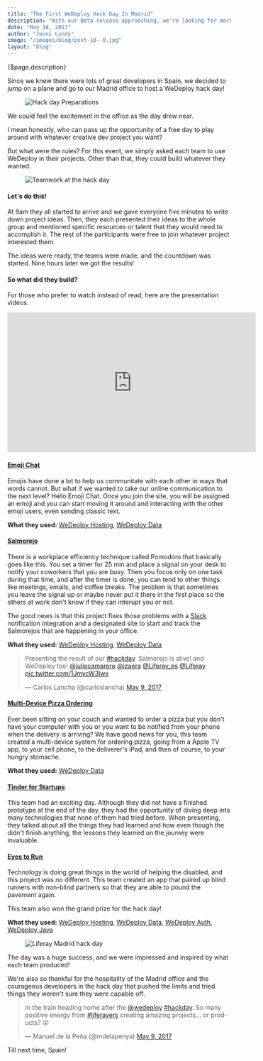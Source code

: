 ```yaml
---
title: "The First WeDeploy Hack Day In Madrid"
description: "With our Beta release approaching, we're looking for more and more developers to try out WeDeploy and give us feedback about how we can make it better."
date: "May 18, 2017"
author: "Jonni Lundy"
image: "/images/blog/post-10--0.jpg"
layout: "blog"
---
```


<article>

{$page.description}

Since we knew there were lots of great developers in Spain, we decided to jump on a plane and go to our Madrid office to host a WeDeploy hack day!

<figure>
    <img src="../images/blog/post-10--1.jpg" alt="Hack day Preparations">
</figure>

We could feel the excitement in the office as the day drew near.

I mean honestly, who can pass up the opportunity of a free day to play around with whatever creative dev project you want?

But what were the rules? For this event, we simply asked each team to use WeDeploy in their projects. Other than that, they could build whatever they wanted.

<figure>
    <img src="../images/blog/post-10--2.jpg" alt="Teamwork at the hack day">

</figure>

#### Let's do this!

At 9am they all started to arrive and we gave everyone five minutes to write down project ideas. Then, they each presented their ideas to the whole group and mentioned specific resources or talent that they would need to accomplish it. The rest of the participants were free to join whatever project interested them.

The ideas were ready, the teams were made, and the countdown was started. Nine hours later we got the results!

#### So what did they build?

For those who prefer to watch instead of read, here are the presentation videos.

<iframe width="560" height="315" src="https://www.youtube.com/embed/videoseries?list=PLKb_gn-WO_Ko30pgNP-gxTKKrsaAC-jlk" frameborder="0" allowfullscreen></iframe>

#### [Emoji Chat](https://www.youtube.com/watch?v=7iMfTvhB-38&list=PLKb_gn-WO_Ko30pgNP-gxTKKrsaAC-jlk&index=1)

Emojis have done a lot to help us communitate with each other in ways that words cannot. But what if we wanted to take our online communication to the next level? Hello Emoji Chat. Once you join the site, you will be assigned an emoji and you can start moving it around and interacting with the other emoji users, even sending classic text.

**What they used:** [WeDeploy Hosting](/docs/hosting), [WeDeploy Data](/docs/data)

#### [Salmorejo](https://www.youtube.com/watch?v=OcUhyNp7KFY&list=PLKb_gn-WO_Ko30pgNP-gxTKKrsaAC-jlk&index=5)

There is a workplace efficiency technique called Pomodoro that basically goes like this. You set a timer for 25 min and place a signal on your desk to notify your coworkers that you are busy. Then you focus only on one task during that time, and after the timer is done, you can tend to other things like meetings, emails, and coffee breaks. The problem is that sometimes you leave the signal up or maybe never put it there in the first place so the others at work don't know if they can interupt you or not.

The good news is that this project fixes those problems with a [Slack](https://slack.com/) notification integration and a designated site to start and track the Salmorejos that are happening in your office.

**What they used:** [WeDeploy Hosting](/docs/hosting), [WeDeploy Data](/docs/data)

<blockquote class="twitter-tweet" data-lang="en"><p lang="en" dir="ltr">Presenting the result of our <a href="https://twitter.com/hashtag/hackday?src=hash">#hackday</a>. Salmorejo is alive! and WeDeploy too! <a href="https://twitter.com/juliocamarero">@juliocamarero</a> <a href="https://twitter.com/izaera">@izaera</a> <a href="https://twitter.com/Liferay_es">@Liferay_es</a> <a href="https://twitter.com/Liferay">@Liferay</a> <a href="https://t.co/1JmvcW3lwx">pic.twitter.com/1JmvcW3lwx</a></p>&mdash; Carlos Lancha (@carloslancha) <a href="https://twitter.com/carloslancha/status/861979492230844416">May 9, 2017</a></blockquote>
<script async src="//platform.twitter.com/widgets.js" charset="utf-8"></script>

#### [Multi-Device Pizza Ordering](https://www.youtube.com/watch?v=5AoDiNM1kbI&list=PLKb_gn-WO_Ko30pgNP-gxTKKrsaAC-jlk&index=3)

Ever been sitting on your couch and wanted to order a pizza but you don't have your computer with you or you want to be notified from your phone when the delivery is arriving? We have good news for you, this team created a multi-device system for ordering pizza, going from a Apple TV app, to your cell phone, to the deliverer's iPad, and then of course, to your hungry stomache.

**What they used:** [WeDeploy Data](/docs/data)

#### [Tinder for Startups](https://www.youtube.com/watch?v=OcUhyNp7KFY&list=PLKb_gn-WO_Ko30pgNP-gxTKKrsaAC-jlk&index=5)

This team had an exciting day. Although they did not have a finished prototype at the end of the day, they had the opportunity of diving deep into many technologies that none of them had tried before. When presenting, they talked about all the things they had learned and how even though the didn't finish anything, the lessons they learned on the journey were invaluable.

#### [Eyes to Run](https://www.youtube.com/watch?v=06kDmXkoo50&list=PLKb_gn-WO_Ko30pgNP-gxTKKrsaAC-jlk&index=2)

Technology is doing great things in the world of helping the disabled, and this project was no different. This team created an app that paired up blind runners with non-blind partners so that they are able to pound the pavement again.

This team also won the grand prize for the hack day!

**What they used:** [WeDeploy Hosting](/docs/hosting), [WeDeploy Data](/docs/data), [WeDeploy Auth](/docs/auth), [WeDeploy Java](/docs/other/java/)

<figure>
    <img src="../images/blog/post-10--3.jpg" alt="Liferay Madrid hack day">
</figure>

The day was a huge success, and we were impressed and inspired by what each team produced!

We're also so thankful for the hospitality of the Madrid office and the courageous developers in the hack day that pushed the limits and tried things they weren't sure they were capable off.

<blockquote class="twitter-tweet" data-lang="en"><p lang="en" dir="ltr">In the train heading home after the <a href="https://twitter.com/wedeploy">@wedeploy</a> <a href="https://twitter.com/hashtag/hackday?src=hash">#hackday</a>. So many positive energy from <a href="https://twitter.com/hashtag/liferayers?src=hash">#liferayers</a> creating amazing projects... or products? 😲</p>&mdash; Manuel de la Peña (@mdelapenya) <a href="https://twitter.com/mdelapenya/status/862035557932830721">May 9, 2017</a></blockquote>
<script async src="//platform.twitter.com/widgets.js" charset="utf-8"></script>

Till next time, Spain!

</article>
